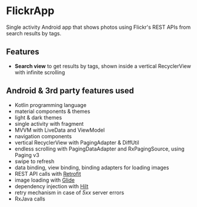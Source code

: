 # FlickrApp

Single activity Android app that shows photos using Flickr's REST APIs from search results by tags.

## Features
- **Search view** to get results by tags, shown inside a vertical RecyclerView with infinite scrolling

## Android & 3rd party features used
- Kotlin programming language
- material components & themes
- light & dark themes
- single activity with fragment
- MVVM with LiveData and ViewModel
- navigation components
- vertical RecyclerView with PagingAdapter & DiffUtil
- endless scrolling with PagingDataAdapter and RxPagingSource, using Paging v3
- swipe to refresh  
- data binding, view binding, binding adapters for loading images
- REST API calls with [Retrofit](https://square.github.io/retrofit/)
- image loading with [Glide](https://github.com/bumptech/glide)
- dependency injection with [Hilt](https://dagger.dev/hilt/)
- retry mechanism in case of *5xx* server errors
- RxJava calls
